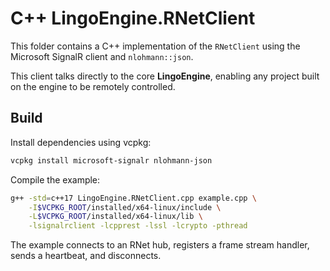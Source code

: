 # C++ LingoEngine.RNetClient

This folder contains a C++ implementation of the `RNetClient` using the Microsoft SignalR client and `nlohmann::json`.

This client talks directly to the core **LingoEngine**, enabling any project built on the engine to be remotely controlled.

## Build

Install dependencies using vcpkg:

```bash
vcpkg install microsoft-signalr nlohmann-json
```

Compile the example:

```bash
g++ -std=c++17 LingoEngine.RNetClient.cpp example.cpp \
    -I$VCPKG_ROOT/installed/x64-linux/include \
    -L$VCPKG_ROOT/installed/x64-linux/lib \
    -lsignalrclient -lcpprest -lssl -lcrypto -pthread
```

The example connects to an RNet hub, registers a frame stream handler, sends a heartbeat, and disconnects.
